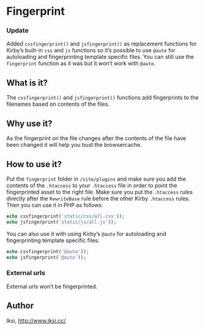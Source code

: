 # Fingerprint

### Update

Added `cssfingerprint()` and `jsfingerprint()` as replacement functions for Kirby’s built-in `css` and `js` functions so it’s possible to use `@auto` for autoloading and fingerprinting template specific files. You can still use the `fingerprint` function as it was but it won’t work with `@auto`.

## What is it?

The `cssfingerprint()` and `jsfingerprint()` functions add fingerprints to the filenames based on contents of the files.

## Why use it?

As the fingerprint on the file changes after the contents of the file have been changed it will help you bust the browsercache.

## How to use it?

Put the `fingerprint` folder in `/site/plugins` and make sure you add the contents of the `.htaccess` to your `.htaccess` file in order to point the fingerprinted asset to the right file. Make sure you put the `.htaccess` rules  directly after the `RewriteBase` rule before the other Kirby `.htaccess` rules. Then you can use it in PHP as follows:

```PHP
echo cssfingerprint('static/css/all.css'));
echo jsfingerprint('static/js/all.js'));
```

You can also use it with using Kirby’s `@auto` for autoloading and fingerprinting template specific files:

```PHP
echo cssfingerprint('@auto'));
echo jsfingerprint('@auto'));
```

### External urls

External urls won’t be fingerprinted.

## Author
Iksi, <http://www.iksi.cc/>
